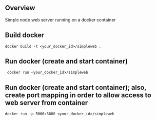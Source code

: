 ## Overview
Simple node web server running on a docker container

## Build docker
```
docker build -t <your_docker_id>/simpleweb .
```
## Run docker (create and start container)
```
 docker run <your_docker_id>/simpleweb
```
## Run docker (create and start container); also, create port mapping in order to allow access to web server from container
```
docker run -p 5000:8080 <your_docker_id>/simpleweb
```
